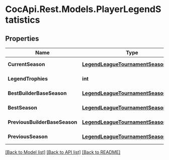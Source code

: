 # CocApi.Rest.Models.PlayerLegendStatistics

## Properties

Name | Type | Description | Notes
------------ | ------------- | ------------- | -------------
**CurrentSeason** | [**LegendLeagueTournamentSeasonResult**](LegendLeagueTournamentSeasonResult.md) |  | [optional] [readonly] 
**LegendTrophies** | **int** |  | [optional] [readonly] 
**BestBuilderBaseSeason** | [**LegendLeagueTournamentSeasonResult**](LegendLeagueTournamentSeasonResult.md) |  | [optional] [readonly] 
**BestSeason** | [**LegendLeagueTournamentSeasonResult**](LegendLeagueTournamentSeasonResult.md) |  | [optional] [readonly] 
**PreviousBuilderBaseSeason** | [**LegendLeagueTournamentSeasonResult**](LegendLeagueTournamentSeasonResult.md) |  | [optional] [readonly] 
**PreviousSeason** | [**LegendLeagueTournamentSeasonResult**](LegendLeagueTournamentSeasonResult.md) |  | [optional] [readonly] 

[[Back to Model list]](../../README.md#documentation-for-models) [[Back to API list]](../../README.md#documentation-for-api-endpoints) [[Back to README]](../../README.md)

